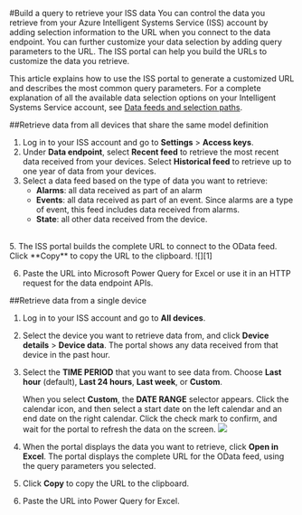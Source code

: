 <properties title="Build a query to retrieve your ISS data" pageTitle="Build a query to retrieve your ISS data" description="Learn how to build a custom query to retrieve your device data in ISS." metaKeywords="Intelligent Systems,ISS,IoT,get data,powerquery" services="intelligent-systems" solutions="" documentationCenter="" authors="jdecker" manager="alanth" videoId="" scriptId="" />

<tags ms.service="intelligent-systems" ms.devlang="na" ms.topic="article" ms.tgt_pltfrm="na" ms.workload="tbd" ms.date="11/13/2014" ms.author="jdecker" ms.prod="azure">


#Build a query to retrieve your ISS data
You can control the data you retrieve from your Azure Intelligent Systems Service (ISS) account by adding selection information to the URL when you connect to the data endpoint. You can further customize your data selection by adding query parameters to the URL. The ISS  portal can help you build the URLs to customize the data you retrieve.  

This article explains how to use the ISS  portal to generate a customized URL and describes the most common query parameters. For a complete explanation of all the available data selection options on your Intelligent Systems Service account, see [Data feeds and selection paths](./iss-odata-feed.md).  

##Retrieve data from all devices that share the same model definition
1.	Log in to your ISS account and go to **Settings** > **Access keys**.
2.	Under **Data endpoint**, select **Recent feed** to retrieve the most recent data received from your devices. Select **Historical feed** to retrieve up to one year of data from your devices. 
3.	Select a data feed based on the type of data you want to retrieve:
	+ **Alarms**: all data received as part of an alarm
	+ **Events**: all data received as part of an event. Since alarms are a type of event, this feed includes data received from alarms.
	+ **State**: all other data received from the device.
<br>
5.	The ISS  portal builds the complete URL to connect to the OData feed. Click **Copy** to copy the URL to the clipboard.
![][1]

6.	Paste the URL into Microsoft Power Query for Excel or use it in an HTTP request for the data endpoint APIs.  

##Retrieve data from a single device

1.	Log in to your ISS account and go to **All devices**.
2.	Select the device you want to retrieve data from, and click **Device details** > **Device data**. The portal shows any data received from that device in the past hour.
3.	Select the **TIME PERIOD** that you want to see data from. Choose **Last hour** (default), **Last 24 hours**, **Last week**, or **Custom**.  

	When you select **Custom**, the **DATE RANGE** selector appears. Click the calendar icon, and then select a start date on the left calendar and an end date on the right calendar. Click the check mark to confirm, and wait for the portal to refresh the data on the screen.
 ![][2]

4.	When the portal displays the data you want to retrieve, click **Open in Excel**. The portal displays the complete URL for the OData feed, using the query parameters you selected.
5.	Click **Copy** to copy the URL to the clipboard. 
6.	Paste the URL into Power Query for Excel. 




[1]: ./media/iss-build-query-retrieve-data/iss-build-query-retrieve-data-01.png
[2]: ./media/iss-build-query-retrieve-data/iss-build-query-retrieve-data-02.png